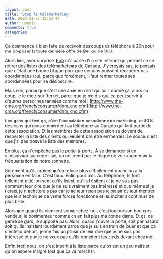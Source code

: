 ```yaml
---
layout: post
title: "Stop le télémarketing"
date: 2003-11-27 18:23:47
author: Hoedic
comments: true
categories: 
---
```



Ça commence à bien faire de recevoir des coups de téléphone à 20h pour me proposer la toute dernière offre de Bell ou de Visa.

Alors hier, avec surprise, [Ebb](http://ebb.monblogue.com/main.php) m'a parlé d'un site internet qui permet de se retirer des listes des télémarketeurs du Canada. J'y croyais pas, je pensais que c'était une bonne blague pour que certains puissent récupérer nos coordonnées (oui, parce que forcément, il faut rentrer toutes ses coordonnées pour se désinscrire).

Mais non, parce que c'est une amie en droit qui lui a donné ça, alors du coup, je le mets sur 'ternet, parce que je me dis que ça peut servir à d'autres personnes tannées comme moi : [http://www.the-cma.org/french/consumer/dnm_dnc.cfm](http://www.the-cma.org/french/consumer/dnm_dnc.cfm)

Les gens qui font ça, c'est l'association canadienne de marketing, et 80% des cons qui nous emmerdent au téléphone au Canada qui font partie de cette association. Et les membres de cette association se doivent de respecter la liste des clients qui veulent pas être emmerdés. Le soucis c'est que j'ai pas trouvé la liste des membres.

En plus, ça n'empêche pas le porte-à-porte. À se demander si en s'inscrivant sur cette liste, on ne prend pas le risque de voir augmenter la fréquentation de notre sonnette.

Sûrement qu'ils croient qu'on refuse plus difficilement quand on a la personne en face. C'est faux. Enfin pour moi. Au téléphone, ils font tellement pitié, on sent qu'ils lisent, qu'ils hésitent et je ne sais pas comment leur dire que je ne suis vraiment pas intéressé et que même si je l'étais, je n'achèterais pas car je ne leur ferait pas le plaisir de leur montrer que leur technique de vente forcée fonctionne et les inciter à continuer de plus belle.

Alors que quand ils viennent sonner chez moi, c'est toujours un bon gros vendeur, le bonimenteur comme on en fait plus ma bonne dame. Et ça, ce genre de gars, je supporte pas. Alors, quand j'ouvre la porte, soit par hasard soit qu'ils insistent lourdement parce que je suis en train de jouer et que ça s'entend dehors, je me fais un plaisir de leur dire que je ne suis pas intéressé et que je ne veux pas qu'ils remettent les pieds devant chez moi.

Enfin bref, nous, on s'est inscrit à la liste parce qu'on est un peu naifs et qu'on espère malgré tout que ça va marcher.